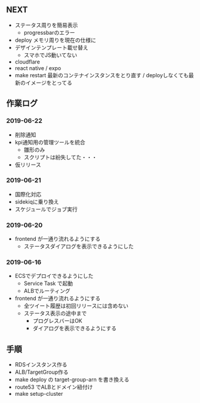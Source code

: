## NEXT

- ステータス周りを簡易表示
  - progressbarのエラー
- deploy メモリ周りを現在の仕様に
- デザインテンプレート載せ替え
  - スマホでJS動いてない
- cloudflare
- react native / expo
- make restart 最新のコンテナインスタンスをとり直す / deployしなくても最新のイメージをとってる

## 作業ログ

### 2019-06-22

- 削除通知
- kpi通知用の管理ツールを統合
  - 雛形のみ
  - スクリプトは紛失してた・・・
- 仮リリース

### 2019-06-21

- 国際化対応
- sidekiqに乗り換え
- スケジュールでジョブ実行

### 2019-06-20

- frontend が一通り流れるようにする
  - ステータスダイアログを表示できるようにした

### 2019-06-16

- ECSでデプロイできるようにした
  - Service Task で起動
  - ALBでルーティング
- frontend が一通り流れるようにする
  - 全ツイート履歴は初回リリースには含めない
  - ステータス表示の途中まで
    - プログレスバーはOK
    - ダイアログを表示できるようにする

## 手順

- RDSインスタンス作る
- ALB/TargetGroup作る
- make deploy の target-group-arn を書き換える
- route53 でALBとドメイン紐付け
- make setup-cluster

